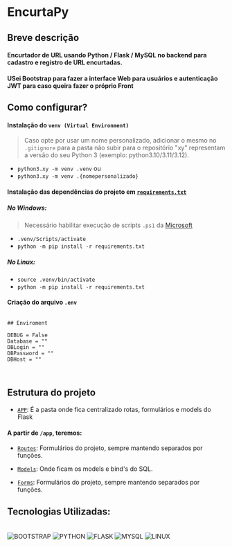 # EncurtaPy

## Breve descrição

#### Encurtador de URL usando Python / Flask / MySQL no backend para cadastro e registro de URL encurtadas.
#### USei Bootstrap para fazer a interface Web para usuários e autenticação JWT para caso queira fazer o próprio Front



## Como configurar?

#### Instalação do `venv (Virtual Environment)`
> Caso opte por usar um nome personalizado, adicionar o mesmo no `.gitignore` para a pasta não subir para o repositório
> "xy" representam a versão do seu Python 3 (exemplo: python3.10/3.11/3.12).

- `python3.xy -m venv .venv` 
ou
- `python3.xy -m venv .{nomepersonalizado}` 

#### Instalação das dependências do projeto em [`requirements.txt`](./requirements.txt)
##### No Windows:
> Necessário habilitar execução de scripts `.ps1` da [Microsoft](https://learn.microsoft.com/pt-br/powershell/module/microsoft.powershell.core/about/about_execution_policies?view=powershell-7.4)


- `.venv/Scripts/activate`
- `python -m pip install -r requirements.txt`

##### No Linux:

- `source .venv/bin/activate`
- `python -m pip install -r requirements.txt`

#### Criação do arquivo `.env`

```.env

## Enviroment

DEBUG = False
Database = ""
DBLogin = ""
DBPassword = ""
DBHost = ""



```

## Estrutura do projeto

- [`APP`](./app/): É a pasta onde fica centralizado rotas, formulários e models do Flask

#### A partir de `/app`, teremos:

- [`Routes`](./app/routes.py): Formulários do projeto, sempre mantendo separados por funções.

- [`Models`](./app/models/): Onde ficam os models e bind's do SQL.

- [`Forms`](./app/Forms/): Formulários do projeto, sempre mantendo separados por funções.





## Tecnologias Utilizadas: 
<div style="display: inline_block">
<br>
  <img align="center" alt="BOOTSTRAP" src="https://img.shields.io/badge/Bootstrap-20232A?style=for-the-badge&logo=bootstrap&logoColor=61DAFB"/> 
  <img align="center" alt="PYTHON" src="https://img.shields.io/badge/Python-3776AB?style=for-the-badge&logo=python&logoColor=white" />
  <img align="center" alt="FLASK" src="https://img.shields.io/badge/Flask-092E20?style=for-the-badge&logo=flask&logoColor=white" />
  <img align="center" alt="MYSQL" src="https://img.shields.io/badge/MySQL-6488ea?style=for-the-badge&logo=mysql&logoColor=white" />
  <img align="center" alt="LINUX" src="https://img.shields.io/badge/Linux-000?style=for-the-badge&logo=linux&logoColor=FCC624" />
</div>

<br>
